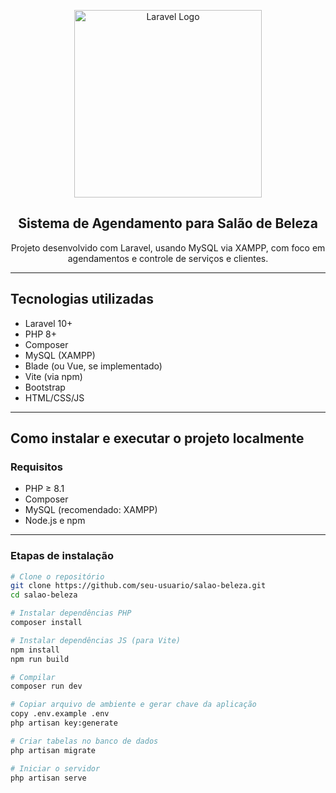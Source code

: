 <p align="center">
  <a href="https://laravel.com" target="_blank">
    <img src="https://raw.githubusercontent.com/laravel/art/master/logo-lockup/5%20SVG/2%20CMYK/1%20Full%20Color/laravel-logolockup-cmyk-red.svg" width="300" alt="Laravel Logo">
  </a>
</p>

<h2 align="center">Sistema de Agendamento para Salão de Beleza</h2>

<p align="center">
  Projeto desenvolvido com Laravel, usando MySQL via XAMPP, com foco em agendamentos e controle de serviços e clientes.
</p>

---

## Tecnologias utilizadas

- Laravel 10+
- PHP 8+
- Composer
- MySQL (XAMPP)
- Blade (ou Vue, se implementado)
- Vite (via npm)
- Bootstrap
- HTML/CSS/JS

---

## Como instalar e executar o projeto localmente

### Requisitos

- PHP ≥ 8.1
- Composer
- MySQL (recomendado: XAMPP)
- Node.js e npm

---

### Etapas de instalação

```bash
# Clone o repositório
git clone https://github.com/seu-usuario/salao-beleza.git
cd salao-beleza

# Instalar dependências PHP
composer install

# Instalar dependências JS (para Vite)
npm install
npm run build

# Compilar
composer run dev 

# Copiar arquivo de ambiente e gerar chave da aplicação
copy .env.example .env
php artisan key:generate

# Criar tabelas no banco de dados
php artisan migrate

# Iniciar o servidor
php artisan serve
